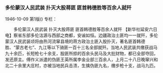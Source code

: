 ### 多伦蒙汉人民武装  扑灭大股蒋匪  匪首韩德胜等百余人就歼

1946-10-09
第1版()
专栏：

　　多伦蒙汉人民武装
    扑灭大股蒋匪
    匪首韩德胜等百余人就歼
    【新华社延安六日电】察省东部多伦沽源与西部之商都，安谧如恒。边疆政治土匪均一一就歼，多伦蒙汉人民武装顷将由热河流窜县境的蒋方政治土匪入股扑灭，著名匪首韩德胜、“蒙古老七”、九江等以下骑匪一百十三名全部就歼。当地人民武装共缴获战马九十余匹，长短枪七十余支，股匪所掠的百余头民马及大批财物，都已全部夺回，发还原主。傅作义派遣的伪匪王英所属李金业部三百余人，上月二十八日晚窜兴和北二十余里大庄村，亦被当地民兵击溃，生擒伪匪九名，缴步枪十支，战马九匹。
